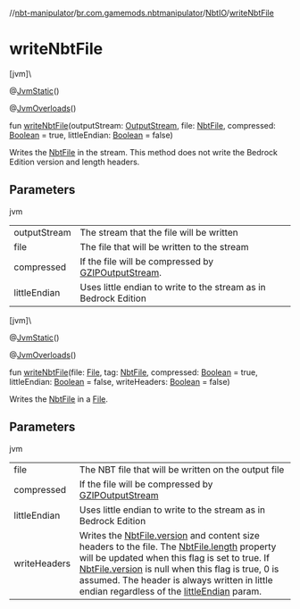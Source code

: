 //[nbt-manipulator](../../../index.md)/[br.com.gamemods.nbtmanipulator](../index.md)/[NbtIO](index.md)/[writeNbtFile](write-nbt-file.md)

# writeNbtFile

[jvm]\

@[JvmStatic](https://kotlinlang.org/api/latest/jvm/stdlib/kotlin.jvm/-jvm-static/index.html)()

@[JvmOverloads](https://kotlinlang.org/api/latest/jvm/stdlib/kotlin.jvm/-jvm-overloads/index.html)()

fun [writeNbtFile](write-nbt-file.md)(outputStream: [OutputStream](https://docs.oracle.com/javase/8/docs/api/java/io/OutputStream.html), file: [NbtFile](../-nbt-file/index.md), compressed: [Boolean](https://kotlinlang.org/api/latest/jvm/stdlib/kotlin/-boolean/index.html) = true, littleEndian: [Boolean](https://kotlinlang.org/api/latest/jvm/stdlib/kotlin/-boolean/index.html) = false)

Writes the [NbtFile](../-nbt-file/index.md) in the stream. This method does not write the Bedrock Edition version and length headers.

## Parameters

jvm

| | |
|---|---|
| outputStream | The stream that the file will be written |
| file | The file that will be written to the stream |
| compressed | If the file will be compressed by [GZIPOutputStream](https://docs.oracle.com/javase/8/docs/api/java/util/zip/GZIPOutputStream.html). |
| littleEndian | Uses little endian to write to the stream as in Bedrock Edition |

[jvm]\

@[JvmStatic](https://kotlinlang.org/api/latest/jvm/stdlib/kotlin.jvm/-jvm-static/index.html)()

@[JvmOverloads](https://kotlinlang.org/api/latest/jvm/stdlib/kotlin.jvm/-jvm-overloads/index.html)()

fun [writeNbtFile](write-nbt-file.md)(file: [File](https://docs.oracle.com/javase/8/docs/api/java/io/File.html), tag: [NbtFile](../-nbt-file/index.md), compressed: [Boolean](https://kotlinlang.org/api/latest/jvm/stdlib/kotlin/-boolean/index.html) = true, littleEndian: [Boolean](https://kotlinlang.org/api/latest/jvm/stdlib/kotlin/-boolean/index.html) = false, writeHeaders: [Boolean](https://kotlinlang.org/api/latest/jvm/stdlib/kotlin/-boolean/index.html) = false)

Writes the [NbtFile](../-nbt-file/index.md) in a [File](https://docs.oracle.com/javase/8/docs/api/java/io/File.html).

## Parameters

jvm

| | |
|---|---|
| file | The NBT file that will be written on the output file |
| compressed | If the file will be compressed by [GZIPOutputStream](https://docs.oracle.com/javase/8/docs/api/java/util/zip/GZIPOutputStream.html) |
| littleEndian | Uses little endian to write to the stream as in Bedrock Edition |
| writeHeaders | Writes the [NbtFile.version](../-nbt-file/version.md) and content size headers to the file. The [NbtFile.length](../-nbt-file/length.md) property will be updated when this flag is set to true. If [NbtFile.version](../-nbt-file/version.md) is null when this flag is true, 0 is assumed. The header is always written in little endian regardless of the [littleEndian](write-nbt-file.md) param. |
